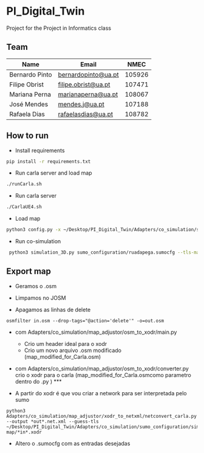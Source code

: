 # PI_Digital_Twin
Project for the Project in Informatics class

## Team

| Name           | **Email**            | NMEC   
| -------------  | -------------------- | ----- 
| Bernardo Pinto | bernardopinto@ua.pt  | 105926
| Filipe Obrist  | filipe.obrist@ua.pt  | 107471 
| Mariana Perna  | marianaperna@ua.pt   | 108067
| José Mendes    | mendes.j@ua.pt       | 107188
| Rafaela Dias   | rafaelasdias@ua.pt   | 108782

## How to run

- Install requirements
```bash
pip install -r requirements.txt
```

- Run carla server and load map
```bash
./runCarla.sh
```


- Run carla server
```bash
./CarlaUE4.sh
```

- Load map
```bash
python3 config.py -x ~/Desktop/PI_Digital_Twin/Adapters/co_simulation/sumo_configuration/simple-map/map-clean.xodr
```

- Run co-simulation
```bash
 python3 simulation_3D.py sumo_configuration/ruadapega.sumocfg --tls-manager carla --sumo-gui
```


## Export map

- Geramos o .osm

- Limpamos no JOSM

- Apagamos as linhas de delete 

```
osmfilter in.osm --drop-tags="@action='delete'" -o=out.osm
```

- com Adapters/co_simulation/map_adjustor/osm_to_xodr/main.py
    - Crio um header ideal para o xodr
    - Crio um novo arquivo .osm modificado (map_modified_for_Carla.osm)
    
- com Adapters/co_simulation/map_adjustor/osm_to_xodr/converter.py crio o xodr para o carla (map_modified_for_Carla.osmcomo parametro dentro do .py ) ***

- A partir do xodr é que vou criar a network para ser interpretada pelo sumo
```
python3 Adapters/co_simulation/map_adjustor/xodr_to_netxml/netconvert_carla.py --output *out*.net.xml --guess-tls ~/Desktop/PI_Digital_Twin/Adapters/co_simulation/sumo_configuration/simple-map/*in*.xodr 
```

- Altero o .sumocfg com as entradas desejadas




